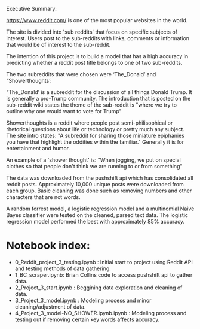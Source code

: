 

Executive Summary:

https://www.reddit.com/ is one of the most popular websites in the world.  

The site is divided into 'sub reddits' that focus on specific subjects of interest.  Users post to the sub-reddits with links, comments or information that would be of interest to the sub-reddit.

The intention of this project is to build a model that has a high accuracy in predicting whether a reddit post title belongs to one of two sub-reddits.  

The two subreddits that were chosen were ‘The_Donald’ and “Showerthoughts’:  

“The_Donald’ is a subreddit for the discussion of all things Donald Trump.  It is generally a pro-Trump community. The introduction that is posted on the sub-reddit wiki states the theme of the sub-reddit is "where we try to outline why one would want to vote for Trump"  

Showerthoughts is a reddit where people post semi-philisophical or rhetorical questions about life or technology or pretty much any subject.  The site intro states: "A subreddit for sharing those miniature epiphanies you have that highlight the oddities within the familiar." Generally it is for entertainment and humor. 


An example of a 'shower thought' is: "When jogging, we put on special clothes so that people don't think we are running to or from something"

The data was downloaded from the pushshift api which has consolidated all reddit posts.  Approximately 10,000 unique posts were downloaded from each group.  Basic cleaning was done such as removing numbers and other characters that are not words.  

A random forrest model, a logistic regression model and a multinomial Naive Bayes classifier were tested on the cleaned, parsed text data. The logistic regression model performed the best with approximately 85% accuracy.  



Notebook index:
=======
* 0_Reddit_project_3_testing.ipynb :  Initial start to project using Reddit API and testing methods of data gathering.
* 1_BC_scraper.ipynb: Brian Collins code to access pushshift api to gather data.
* 2_Project_3_start.ipynb : Beggining data exploration and cleaning of data.
* 3_Project_3_model.ipynb : Modeling process and minor cleaning/adjustment of data.
* 4_Project_3_model-NO_SHOWER.ipynb.ipynb : Modeling process and testing out if removing certain key words affects accuracy.


